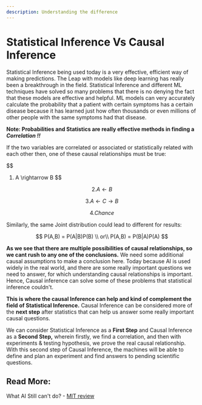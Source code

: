 ```yaml
---
description: Understanding the difference
---
```


# Statistical Inference Vs Causal Inference

Statistical Inference being used today is a very effective, efficient way of making predictions. The Leap with models like deep learning has really been a breakthrough in the field. Statistical Inference and different ML techniques have solved so many problems that there is no denying the fact that these models are effective and helpful. ML models can very accurately calculate the probability that a patient with certain symptoms has a certain disease because it has learned just how often thousands or even millions of other people with the same symptoms had that disease.

**Note: Probabilities and Statistics are really effective methods in finding a** _**Correlation !!**_

If the two variables are correlated or associated or statistically related with each other then, one of these causal relationships must be true:

$$
1. A \rightarrow B
$$

$$
2. A \leftarrow B
$$

$$
3. A \leftarrow C \rightarrow  B
$$

$$
4. Chance
$$

Similarly, the same Joint distribution could lead to different for results:

$$
P(A,B) = P(A|B)P(B)  \\
or\\ 
P(A,B) = P(B|A)P(A)
$$

**As we see that there are multiple possibilities of causal relationships, so we cant rush to any one of the conclusions.** We need some additional causal assumptions to make a conclusion here. Today because AI is used widely in the real world, and there are some really important questions we need to answer, for which understanding causal relationships is important. Hence, Causal inference can solve some of these problems that statistical inference couldn't.

**This is where the causal Inference can help and kind of complement the field of Statistical Inference.** Causal Inference can be considered more of the **next step** after statistics that can help us answer some really important causal questions. 

We can consider Statistical Inference as a **First Step** and Causal Inference as a **Second Step,** wherein firstly, we find a correlation, and then with experiments & testing hypothesis, we prove the real causal relationship. With this second step of Causal Inference, the machines will be able to define and plan an experiment and find answers to pending scientific questions.

## Read More:

What AI Still can't do? - [MIT review](https://www.technologyreview.com/2020/02/19/868178/what-ai-still-cant-do/)

